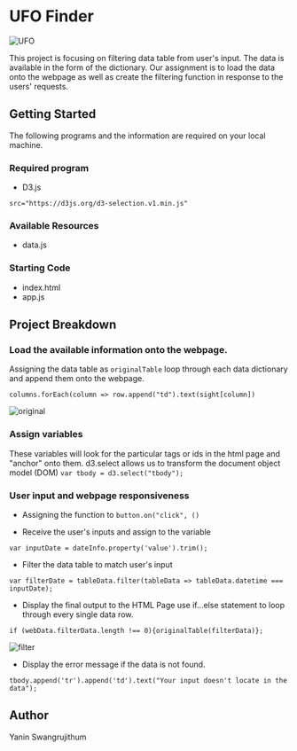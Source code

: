 # UFO Finder
![UFO](Images/UFO.jpeg)

This project is focusing on filtering data table from user's input. The data is available in the form of the dictionary. Our assignment is to load the data onto the webpage as well as create the filtering function in response to the users' requests. 
## Getting Started
The following programs and the information are required on your local machine. 
### Required program
* D3.js

```src="https://d3js.org/d3-selection.v1.min.js"```
### Available Resources
* data.js
### Starting Code
* index.html
* app.js
## Project Breakdown 
### Load the available information onto the webpage. 
Assigning the data table as ```originalTable```
loop through each data dictionary and append them onto the webpage. 

```columns.forEach(column => row.append("td").text(sight[column])```

![original](Images/OriginalTable.jpeg)

### Assign variables
These variables will look for the particular tags or ids in the html page and "anchor" onto them. 
d3.select allows us to transform the document object model (DOM) 
```var tbody = d3.select("tbody");```

### User input and webpage responsiveness 
* Assigning the function to ```button.on("click", ()```

* Receive the user's inputs and assign to the variable 

```var inputDate = dateInfo.property('value').trim();```
* Filter the data table to match user's input

```var filterDate = tableData.filter(tableData => tableData.datetime === inputDate);```

* Display the final output to the HTML Page 
use if...else statement to loop through every single data row. 

```if (webData.filterData.length !== 0){originalTable(filterData)};``` 

![filter](Images/filterTable.jpeg)

* Display the error message if the data is not found. 

```tbody.append('tr').append('td').text("Your input doesn't locate in the data");```

## Author
Yanin Swangrujithum 
